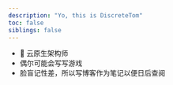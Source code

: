 ```yaml
---
description: "Yo, this is DiscreteTom"
toc: false
siblings: false
---
```


- 🍌 云原生架构师
- 偶尔可能会写写游戏
- 脸盲记性差，所以写博客作为笔记以便日后查阅

